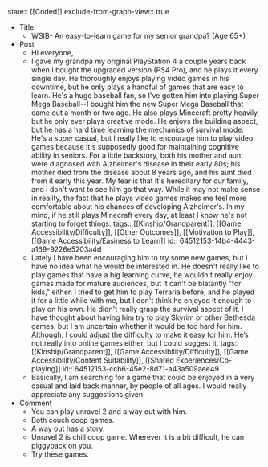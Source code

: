 state:: [[Coded]]
exclude-from-graph-view:: true

- Title
  - WSIB- An easy-to-learn game for my senior grandpa? (Age 65+)
- Post
  - Hi everyone,
  - I gave my grandpa my original PlayStation 4 a couple years back when I bought the upgraded version (PS4 Pro), and he plays it every single day. He thoroughly enjoys playing video games in his downtime, but he only plays a handful of games that are easy to learn. He's a huge baseball fan, so I've gotten him into playing Super Mega Baseball--I bought him the new Super Mega Baseball that came out a month or two ago. He also plays Minecraft pretty heavily, but he only ever plays creative mode. He enjoys the building aspect, but he has a hard time learning the mechanics of survival mode. He's a _super_ casual, but I really like to encourage him to play video games because it's supposedly good for maintaining cognitive ability in seniors. For a little backstory, both his mother and aunt were diagnosed with Alzheimer's disease in their early 80s; his mother died from the disease about 8 years ago, and his aunt died from it early this year. My fear is that it's hereditary for our family, and I don't want to see him go that way. While it may not make sense in reality, the fact that he plays video games makes me feel more comfortable about his chances of developing Alzheimer's. In my mind, if he still plays Minecraft every day, at least I know he's not starting to forget things.
    tags:: [[Kinship/Grandparent]], [[Game Accessibility/Difficulty]], [[Other Outcomes]], [[Motivation to Play]], [[Game Accessibility/Easiness to Learn]]
    id:: 64512153-14b4-4443-a169-9226e5203a4d
  - Lately I have been encouraging him to try some new games, but I have no idea what he would be interested in. He doesn't really like to play games that have a big learning curve, he wouldn't really enjoy games made for mature audiences, but it can't be blatantly "for kids," either. I tried to get him to play Terraria before, and he played it for a little while with me, but I don't think he enjoyed it enough to play on his own. He didn't really grasp the survival aspect of it. I have thought about having him try to play Skyrim or other Bethesda games, but I am uncertain whether it would be too hard for him. Although, I could adjust the difficulty to make it easy for him. He’s not really into online games either, but I could suggest it.
    tags:: [[Kinship/Grandparent]], [[Game Accessibility/Difficulty]], [[Game Accessibility/Content Suitability]], [[Shared Experiences/Co-playing]]
    id:: 64512153-ccb6-45e2-8d71-a43a509aee49
  - Basically, I am searching for a game that could be enjoyed in a very casual and laid back manner, by people of all ages. I would really appreciate any suggestions given.
- Comment
  - You can play unravel 2 and a way out with him.
  - Both couch coop games.
  - A way out has a story.
  - Unravel 2 is chill coop game. Wherever it is a bit difficult, he can piggyback on you.
  - Try these games.
